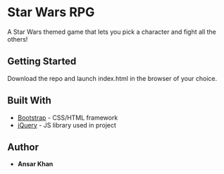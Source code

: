 # Star Wars RPG

A Star Wars themed game that lets you pick a character and fight all the others!

## Getting Started

Download the repo and launch index.html in the browser of your choice.

## Built With

* [Bootstrap](http://www.getbootstrap.com) - CSS/HTML framework
* [jQuery](http://www.jquery.com) - JS library used in project

## Author

* **Ansar Khan**
